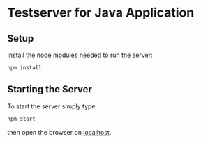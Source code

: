# Testserver for Java Application

## Setup

Install the node modules needed to run the server:

```bash
npm install
```

## Starting the Server

To start the server simply type:

```bash
npm start
```

then open the browser on [localhost](http://localhost/api/callMeMaybe).